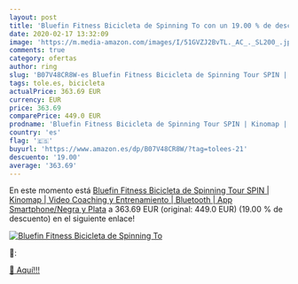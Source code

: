 ```yaml
---
layout: post
title: 'Bluefin Fitness Bicicleta de Spinning To con un 19.00 % de descuento'
date: 2020-02-17 13:32:09
image: 'https://m.media-amazon.com/images/I/51GVZJ2BvTL._AC_._SL200_.jpg'
comments: true
category: ofertas
author: ring
slug: 'B07V48CR8W-es Bluefin Fitness Bicicleta de Spinning Tour SPIN | Kinomap...'
tags: tole.es, bicicleta
actualPrice: 363.69 EUR
currency: EUR
price: 363.69
comparePrice: 449.0 EUR
prodname: 'Bluefin Fitness Bicicleta de Spinning Tour SPIN | Kinomap | Video Coaching y Entrenamiento | Bluetooth | App Smartphone/Negra y Plata'
country: 'es'
flag: '🇪🇸'
buyurl: 'https://www.amazon.es/dp/B07V48CR8W/?tag=tolees-21'
descuento: '19.00'
average: '363.69'
---
```


En este momento está [Bluefin Fitness Bicicleta de Spinning Tour SPIN | Kinomap | Video Coaching y Entrenamiento | Bluetooth | App Smartphone/Negra y Plata](https://www.amazon.es/dp/B07V48CR8W/?tag=tolees-21) a 363.69 EUR (original: 449.0 EUR) (19.00 %  de descuento) en el siguiente enlace!

[![Bluefin Fitness Bicicleta de Spinning To](https://m.media-amazon.com/images/I/51GVZJ2BvTL._AC_._SL200_.jpg)](https://www.amazon.es/dp/B07V48CR8W/?tag=tolees-21)

🔎:


[🛒 Aquí!!!](https://www.amazon.es/dp/B07V48CR8W/?tag=tolees-21)
